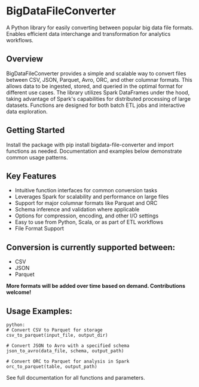 # BigDataFileConverter
A Python library for easily converting between popular big data file formats. Enables efficient data interchange and transformation for analytics workflows.

## Overview
BigDataFileConverter provides a simple and scalable way to convert files between CSV, JSON, Parquet, Avro, ORC, and other columnar formats. This allows data to be ingested, stored, and queried in the optimal format for different use cases.
The library utilizes Spark DataFrames under the hood, taking advantage of Spark's capabilities for distributed processing of large datasets. Functions are designed for both batch ETL jobs and interactive data exploration.

## Getting Started
Install the package with pip install bigdata-file-converter and import functions as needed. Documentation and examples below demonstrate common usage patterns.

## Key Features
- Intuitive function interfaces for common conversion tasks
- Leverages Spark for scalability and performance on large files
- Support for major columnar formats like Parquet and ORC
- Schema inference and validation where applicable
- Options for compression, encoding, and other I/O settings
- Easy to use from Python, Scala, or as part of ETL workflows
- File Format Support

## Conversion is currently supported between:
- CSV
- JSON
- Parquet

**More formats will be added over time based on demand. Contributions welcome!**

## Usage Examples:
    python:
    # Convert CSV to Parquet for storage
    csv_to_parquet(input_file, output_dir)

    # Convert JSON to Avro with a specified schema
    json_to_avro(data_file, schema, output_path)

    # Convert ORC to Parquet for analysis in Spark
    orc_to_parquet(table, output_path)

See full documentation for all functions and parameters.
